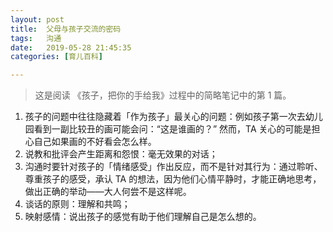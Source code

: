 ```yaml
---
layout: post
title:  父母与孩子交流的密码
tags:   沟通
date:   2019-05-28 21:45:35
categories: [育儿百科] 

---
```


> 这是阅读 《孩子，把你的手给我》过程中的简略笔记中的第 1 篇。

1. 孩子的问题中往往隐藏着「作为孩子」最关心的问题：例如孩子第一次去幼儿园看到一副比较丑的画可能会问：“这是谁画的？” 然而，TA 关心的可能是担心自己如果画的不好看会怎么样。
2. 说教和批评会产生距离和怨恨：毫无效果的对话；
3. 沟通时要针对孩子的「情绪感受」作出反应，而不是针对其行为：通过聆听、尊重孩子的感受，承认 TA 的想法，因为他们心情平静时，才能正确地思考，做出正确的举动——大人何尝不是这样呢。
4. 谈话的原则：理解和共鸣；
5. 映射感情：说出孩子的感觉有助于他们理解自己是怎么想的。

